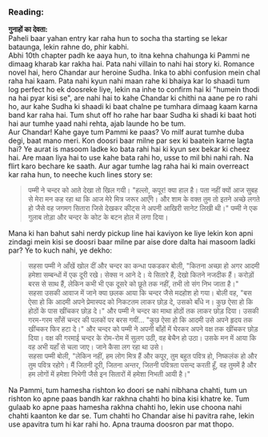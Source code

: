 ### Reading:
**गुनाहों का देवता:**  
Paheli baar yahan entry kar raha hun to socha tha starting se lekar bataunga, lekin rahne do, phir kabhi.  
Abhi 10th chapter padh ke aaya hun, to itna kehna chahunga ki Pammi ne dimaag kharab kar rakha hai. Pata nahi villain to nahi hai story ki. Romance novel hai, hero Chandar aur heroine Sudha. Inka to abhi confusion mein chal raha hai kaam. Pata nahi kyun nahi maan rahe ki bhaiya kar lo shaadi tum log perfect ho ek doosreke liye, lekin na inhe to confirm hai ki "humein thodi na hai pyar kisi se", are nahi hai to kahe Chandar ki chithi na aane pe ro rahi ho, aur kahe Sudha ki shaadi ki baat chalne pe tumhara dimaag kaam karna band kar raha hai. Tum shut off ho rahe har baar Sudha ki shadi ki baat hoti hai aur tumhe yaad nahi rehta, ajab launde ho be tum.  
Aur Chandar! Kahe gaye tum Pammi ke paas? Vo milf aurat tumhe duba degi, baat mano meri. Kon doosri baar milne par sex ki baatein karne lagta hai? Ye aurat is masoom ladke ko bata rahi hai ki kyun sex bekar ki cheez hai. Are maan liya hai to use kahe bata rahi ho, usse to mil bhi nahi rah. Na flirt karo bechare ke saath. Aur agar tumhe lag raha hai ki main overreact kar raha hun, to neeche kuch lines story se: 
  
> पम्मी ने चन्दर को आते देखा तो खिल गयी।
"हल्लो, कपूर! क्या हाल है। पता नहीं क्यों आज सुबह से मेरा मन कह रहा था कि आज मेरे मित्र जरूर आएँगे। और शाम के वक्त तुम तो इतने अच्छे लगते हो जैसे वह जगमग सितारा जिसे देखकर कीट्स ने अपनी आखिरी सानेट लिखी थी।" पम्मी ने एक गुलाब तोड़ा और चन्दर के कोट के बटन होल में लगा दिया।  
  
  
  
Mana ki han bahut sahi nerdy pickup line hai kaviyon ke liye lekin kon apni zindagi mein kisi se doosri baar milne par aise dore dalta hai masoom ladki par? Ye to kuch nahi, ye dekho:  
  
> सहसा पम्मी ने आँखें खोल दीं और चन्दर का कन्धा पकडकर बोली, "कितना अच्छा हो अगर आदमी हमेशा सम्बन्धों में एक दूरी रखे। सेक्स न आने दे। ये सितारे हैं, देखो कितने नजदीक हैं। करोड़ों बरस से साथ हैं, लेकिन कभी भी एक दूसरे को छूते तक नहीं, तभी तो संग निभ जाता है।"  
सहसा उसकी आवाज में जाने क्या छलक आया कि चन्दर जैसे मदहोश हो गया।
बोली वह, "बस ऐसा हो कि आदमी अपने प्रेमास्पद को निकटतम लाकर छोड़ दे, उसको बाँधे न। कुछ ऐसा हो कि होठों के पास खींचकर छोड़ दे।" और पम्मी ने चन्दर का माथा होठों तक लाकर छोड़ दिया। उसकी गरम-गरम साँसें चन्दर की पलकों पर बरस गयीं... 
"कुछ ऐसा हो कि आदमी उसे अपने हृदय तक खींचकर फिर हटा दे।" और चन्दर को पम्मी ने अपनी बाँहों में घेरकर अपने वक्ष तक खींचकर छोड़ दिया। वक्ष की गरमाई चन्दर के रोम-रोम में सुलग उठी, वह बेचैन हो उठा। उसके मन में आया कि वह अभी यहाँ से चला जाए। जाने कैसा लग रहा था उसे।  
सहसा पम्मी बोली, "लेकिन नहीं, हम लोग मित्र हैं और कपूर, तुम बहुत पवित्र हो, निष्कलंक हो और तुम पवित्र रहोगे। मैं जितनी दूरी, जितना अन्तर, जितनी पवित्रता पसन्द करती हूँ, वह तुममें है और हम लोगों में हमेशा निभेगी जैसे इन सितारों में हमेशा निभती आयी है।"  
  

  
Na Pammi, tum hamesha rishton ko doori se nahi nibhana chahti, tum un rishton ko apne paas bandh kar rakhna chahti ho bina kisi khatre ke. Tum gulaab ko apne paas hamesha rakhna chahti ho, lekin use choona nahi chahti kaanton ke dar se. Tum chahti ho Chandar aise hi pavitra rahe, lekin use apavitra tum hi kar rahi ho. Apna trauma doosron par mat thopo.